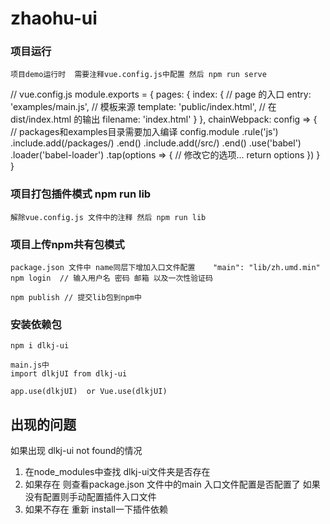 # zhaohu-ui

### 项目运行
```
项目demo运行时  需要注释vue.config.js中配置 然后 npm run serve 
```
// vue.config.js
module.exports = {
  pages: {
    index: {
      // page 的入口
      entry: 'examples/main.js',
      // 模板来源
      template: 'public/index.html',
      // 在 dist/index.html 的输出
      filename: 'index.html'
    }
  },
    chainWebpack: config => {
      // packages和examples目录需要加入编译
      config.module
          .rule('js')
          .include.add(/packages/)
          .end()
          .include.add(/src/)
          .end()
          .use('babel')
          .loader('babel-loader')
          .tap(options => {
              // 修改它的选项...
              return options
          })
    }
}

### 项目打包插件模式 npm run lib
```
解除vue.config.js 文件中的注释 然后 npm run lib
```

### 项目上传npm共有包模式
```
package.json 文件中 name同层下增加入口文件配置    "main": "lib/zh.umd.min"
npm login  // 输入用户名 密码 邮箱 以及一次性验证码

npm publish // 提交lib包到npm中
```

### 安装依赖包
```
npm i dlkj-ui

main.js中  
import dlkjUI from dlkj-ui

app.use(dlkjUI)  or Vue.use(dlkjUI)
```

## 出现的问题
如果出现 dlkj-ui not found的情况
1. 在node_modules中查找  dlkj-ui文件夹是否存在
2. 如果存在 则查看package.json 文件中的main 入口文件配置是否配置了 如果没有配置则手动配置插件入口文件
3. 如果不存在 重新 install一下插件依赖